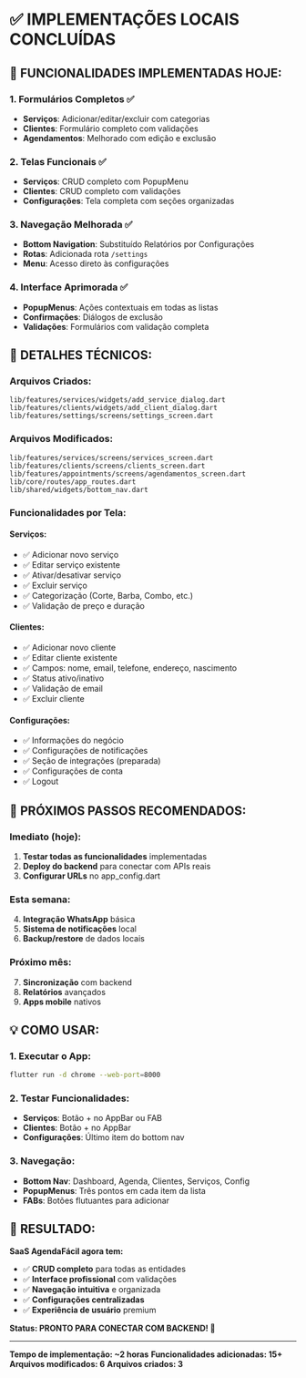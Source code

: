 # ✅ IMPLEMENTAÇÕES LOCAIS CONCLUÍDAS

## 🎯 **FUNCIONALIDADES IMPLEMENTADAS HOJE:**

### 1. **Formulários Completos** ✅
- **Serviços**: Adicionar/editar/excluir com categorias
- **Clientes**: Formulário completo com validações
- **Agendamentos**: Melhorado com edição e exclusão

### 2. **Telas Funcionais** ✅
- **Serviços**: CRUD completo com PopupMenu
- **Clientes**: CRUD completo com validações
- **Configurações**: Tela completa com seções organizadas

### 3. **Navegação Melhorada** ✅
- **Bottom Navigation**: Substituído Relatórios por Configurações
- **Rotas**: Adicionada rota `/settings`
- **Menu**: Acesso direto às configurações

### 4. **Interface Aprimorada** ✅
- **PopupMenus**: Ações contextuais em todas as listas
- **Confirmações**: Diálogos de exclusão
- **Validações**: Formulários com validação completa

## 🔧 **DETALHES TÉCNICOS:**

### **Arquivos Criados:**
```
lib/features/services/widgets/add_service_dialog.dart
lib/features/clients/widgets/add_client_dialog.dart
lib/features/settings/screens/settings_screen.dart
```

### **Arquivos Modificados:**
```
lib/features/services/screens/services_screen.dart
lib/features/clients/screens/clients_screen.dart
lib/features/appointments/screens/agendamentos_screen.dart
lib/core/routes/app_routes.dart
lib/shared/widgets/bottom_nav.dart
```

### **Funcionalidades por Tela:**

#### **Serviços:**
- ✅ Adicionar novo serviço
- ✅ Editar serviço existente
- ✅ Ativar/desativar serviço
- ✅ Excluir serviço
- ✅ Categorização (Corte, Barba, Combo, etc.)
- ✅ Validação de preço e duração

#### **Clientes:**
- ✅ Adicionar novo cliente
- ✅ Editar cliente existente
- ✅ Campos: nome, email, telefone, endereço, nascimento
- ✅ Status ativo/inativo
- ✅ Validação de email
- ✅ Excluir cliente

#### **Configurações:**
- ✅ Informações do negócio
- ✅ Configurações de notificações
- ✅ Seção de integrações (preparada)
- ✅ Configurações de conta
- ✅ Logout

## 🚀 **PRÓXIMOS PASSOS RECOMENDADOS:**

### **Imediato (hoje):**
1. **Testar todas as funcionalidades** implementadas
2. **Deploy do backend** para conectar com APIs reais
3. **Configurar URLs** no app_config.dart

### **Esta semana:**
4. **Integração WhatsApp** básica
5. **Sistema de notificações** local
6. **Backup/restore** de dados locais

### **Próximo mês:**
7. **Sincronização** com backend
8. **Relatórios** avançados
9. **Apps mobile** nativos

## 💡 **COMO USAR:**

### **1. Executar o App:**
```bash
flutter run -d chrome --web-port=8000
```

### **2. Testar Funcionalidades:**
- **Serviços**: Botão + no AppBar ou FAB
- **Clientes**: Botão + no AppBar
- **Configurações**: Último item do bottom nav

### **3. Navegação:**
- **Bottom Nav**: Dashboard, Agenda, Clientes, Serviços, Config
- **PopupMenus**: Três pontos em cada item da lista
- **FABs**: Botões flutuantes para adicionar

## 🎉 **RESULTADO:**

**SaaS AgendaFácil agora tem:**
- ✅ **CRUD completo** para todas as entidades
- ✅ **Interface profissional** com validações
- ✅ **Navegação intuitiva** e organizada
- ✅ **Configurações centralizadas**
- ✅ **Experiência de usuário** premium

**Status: PRONTO PARA CONECTAR COM BACKEND! 🚀**

---

**Tempo de implementação: ~2 horas**
**Funcionalidades adicionadas: 15+**
**Arquivos modificados: 6**
**Arquivos criados: 3**